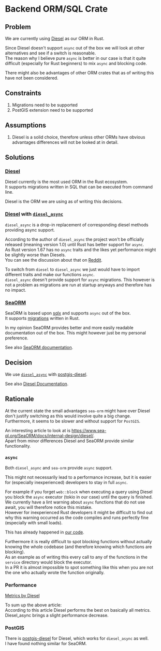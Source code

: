 # Backend ORM/SQL Crate

## Problem

We are currently using [Diesel](https://github.com/diesel-rs/diesel) as our ORM in Rust.

Since Diesel doesn't support `async` out of the box we will look at other alternatives and see if a switch is reasonable.  
The reason why I believe pure `async` is better in our case is that it quite difficult (especially for Rust beginners) to mix `async` and blocking code.

There might also be advantages of other ORM crates that as of writing this have not been considered.

## Constraints

1. Migrations need to be supported
2. PostGIS extension need to be supported

## Assumptions

1. Diesel is a solid choice, therefore unless other ORMs have obvious advantages differences will not be looked at in detail.

## Solutions

### [Diesel](https://github.com/diesel-rs/diesel)

Diesel currently is the most used ORM in the Rust ecosystem.  
It supports migrations written in SQL that can be executed from command line.

Diesel is the ORM we are using as of writing this decisions.

### [Diesel](https://github.com/diesel-rs/diesel) with [`diesel_async`](https://github.com/weiznich/diesel_async)

`diesel_async` is a drop-in replacement of corresponding diesel methods providing async support.

According to the author of `diesel_async` the project won't be officially released (meaning version 1.0) until Rust has better support for `async`.  
As Rust version 1.67 has no `async` traits and the likes yet performance might be slightly worse than Diesels.  
You can see the discussion about that on [Reddit](https://www.reddit.com/r/rust/comments/xpo2dd/initial_release_of_dieselasync/).

To switch from `diesel` to `diesel_async` we just would have to import different traits and make our functions `async`.  
`diesel_async` doesn't provide support for `async` migrations.
This however is not a problem as migrations are run at startup anyways and therefore has no impact.

### [SeaORM](https://github.com/SeaQL/sea-orm)

SeaORM is based upon [sqlx](https://github.com/jmoiron/sqlx) and supports `async` out of the box.  
It supports [migrations](https://www.sea-ql.org/SeaORM/docs/migration/setting-up-migration/) written in Rust.

In my opinion SeaORM provides better and more easily readable documentation out of the box.
This might however just be my personal preference.

See also [SeaORM documentation](https://www.sea-ql.org/SeaORM/docs/index/).

## Decision

We use [`diesel_async`](https://github.com/weiznich/diesel_async) with [postgis-diesel](https://github.com/vitaly-m/postgis-diesel).

See also [Diesel Documentation](https://diesel.rs/guides/).

## Rationale

At the current state the small advantages `sea-orm` might have over Diesel don't justify switching as this would involve quite a big change.
Furthermore, it seems to be slower and without support for `PostGIS`.

An interesting article to look at is <https://www.sea-ql.org/SeaORM/docs/internal-design/diesel/>.  
Apart from minor differences Diesel and SeaORM provide similar functionality.

### `async`

Both `diesel_async` and `sea-orm` provide `async` support.

This might not necessarily lead to a performance increase, but it is easier for (especially inexperienced) developers to stay in full `async`.

For example if you forget `web::block` when executing a query using Diesel you block the `async` executor (tokio in our case) until the query is finished.  
We currently have a lint warning about `async` functions that do not use await, you will therefore notice this mistake.  
However for inexperienced Rust developers it might be difficult to find out why this warning occurred as the code compiles and runs perfectly fine (especially with small loads).

This has already happened in [our code](https://github.com/ElektraInitiative/PermaplanT/pull/68/commits/167466d2661f694d6fd55b19d6b750bcba6f6028).

Furthermore it is really difficult to spot blocking functions without actually knowing the whole codebase (and therefore knowing which functions are blocking).  
As an example as of writing this every call to any of the functions in the `service` directory would block the executor.  
In a PR it is almost impossible to spot something like this when you are not the one who actually wrote the function originally.

### Performance

[Metrics by Diesel](https://github.com/diesel-rs/metrics/)

To sum up the above article:  
According to this article Diesel performs the best on basically all metrics.
Diesel_async brings a slight performance decrease.

### PostGIS

There is [postgis-diesel](https://github.com/vitaly-m/postgis-diesel) for Diesel, which works for `diesel_async` as well.  
I have found nothing similar for SeaORM.
